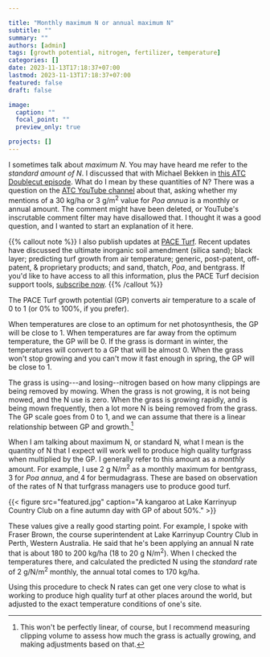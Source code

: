 ```yaml
---

title: "Monthly maximum N or annual maximum N"
subtitle: ""
summary: ""
authors: [admin]
tags: [growth potential, nitrogen, fertilizer, temperature]
categories: []
date: 2023-11-13T17:18:37+07:00
lastmod: 2023-11-13T17:18:37+07:00
featured: false
draft: false

image:
  caption: ""
  focal_point: ""
  preview_only: true

projects: []
---
```


I sometimes talk about *maximum N*. You may have heard me refer to the *standard amount of N*. I discussed that with Michael Bekken in [this ATC Doublecut episode](https://share.transistor.fm/s/d83ef077). What do I mean by these quantities of N? There was a question on the [ATC YouTube channel](https://www.youtube.com/channel/UCnm7lFvxZ85tt9ClUYRtfnw) about that, asking whether my mentions of a 30 kg/ha or 3 g/m<sup>2</sup> value for *Poa annua* is a monthly or annual amount. The comment might have been deleted, or YouTube's inscrutable comment filter may have disallowed that. I thought it was a good question, and I wanted to start an explanation of it here.

{{% callout note %}}
I also publish updates at [PACE Turf](https://www.paceturf.org/tour/paceturf). Recent updates have discussed the ultimate inorganic soil amendment (silica sand); black layer; predicting turf growth from air temperature; generic, post-patent, off-patent, & proprietary products; and sand, thatch, *Poa*, and bentgrass. If you'd like to have access to all this information, plus the PACE Turf decision support tools, [subscribe now](https://www.paceturf.org/members/signup). 
{{% /callout %}}

The PACE Turf growth potential (GP) converts air temperature to a scale of 0 to 1 (or 0% to 100%, if you prefer).

When temperatures are close to an optimum for net photosynthesis, the GP will be close to 1. When temperatures are far away from the optimum temperature, the GP will be 0. If the grass is dormant in winter, the temperatures will convert to a GP that will be almost 0. When the grass won't stop growing and you can't mow it fast enough in spring, the GP will be close to 1. 

The grass is using---and losing--nitrogen based on how many clippings are being removed by mowing. When the grass is not growing, it is not being mowed, and the N use is zero. When the grass is growing rapidly, and is being mown frequently, then a lot more N is being removed from the grass. The GP scale goes from 0 to 1, and we can assume that there is a linear relationship between GP and growth.[^1]

When I am talking about maximum N, or standard N, what I mean is the quantity of N that I expect will work well to produce high quality turfgrass when multiplied by the GP. I generally refer to this amount as a *monthly* amount. For example, I use 2 g N/m<sup>2</sup> as a monthly maximum for bentgrass, 3 for *Poa annua*, and 4 for bermudagrass. These are based on observation of the rates of N that turfgrass managers use to produce good turf. 

{{< figure src="featured.jpg" caption="A kangaroo at Lake Karrinyup Country Club on a fine autumn day with GP of about 50%." >}}

These values give a really good starting point. For example, I spoke with Fraser Brown, the course superintendent at Lake Karrinyup Country Club in Perth, Western Australia. He said that he's been applying an annual N rate that is about 180 to 200 kg/ha (18 to 20 g N/m<sup>2</sup>). When I checked the temperatures there, and calculated the predicted N using the *standard* rate of 2 g/N/m<sup>2</sup> monthly, the annual total comes to 170 kg/ha. 

Using this procedure to check N rates can get one very close to what is working to produce high quality turf at other places around the world, but adjusted to the exact temperature conditions of one's site. 

[^1]: This won't be perfectly linear, of course, but I recommend measuring clipping volume to assess how much the grass is actually growing, and making adjustments based on that.

